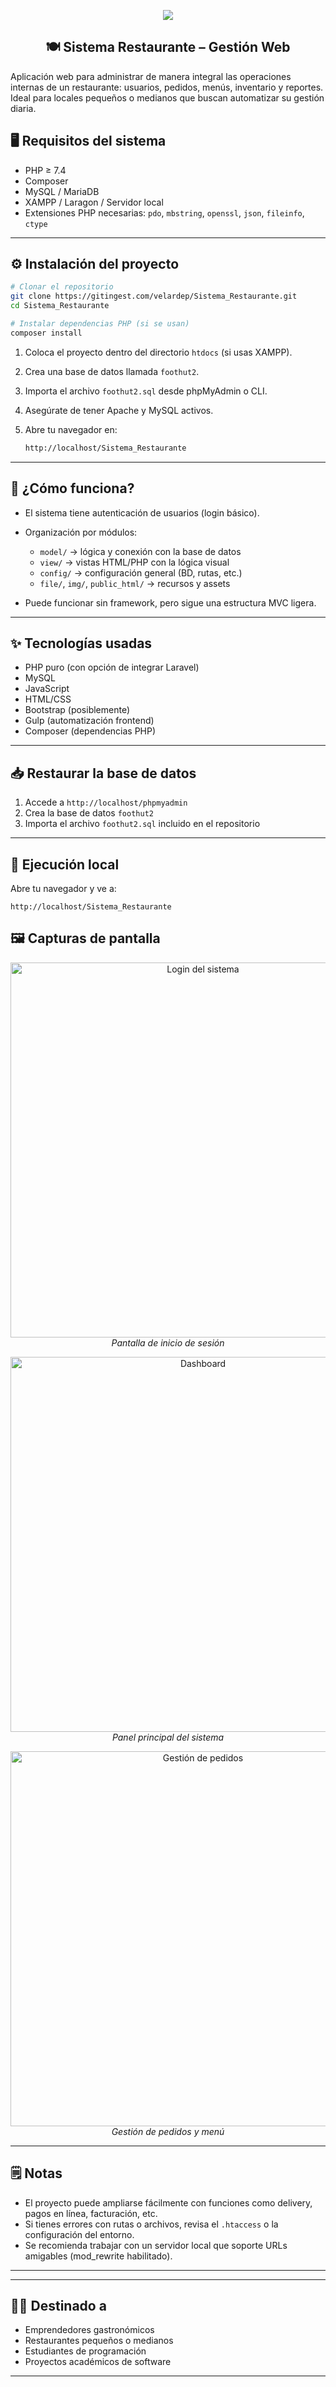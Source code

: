 
<p align="center">
  <a href="https://gitingest.com/velardep/Sistema_Restaurante" target="_blank">
    <img src="../public_html/assets/imgs/logo1.svg" class="brand-img">  </a>
</p>

<h2 align="center">🍽️ Sistema Restaurante – Gestión Web</h2>

Aplicación web para administrar de manera integral las operaciones internas de un restaurante: usuarios, pedidos, menús, inventario y reportes. Ideal para locales pequeños o medianos que buscan automatizar su gestión diaria.


## 🖥️ Requisitos del sistema

- PHP ≥ 7.4  
- Composer  
- MySQL / MariaDB  
- XAMPP / Laragon / Servidor local  
- Extensiones PHP necesarias: `pdo`, `mbstring`, `openssl`, `json`, `fileinfo`, `ctype`

---

## ⚙️ Instalación del proyecto

```bash
# Clonar el repositorio
git clone https://gitingest.com/velardep/Sistema_Restaurante.git
cd Sistema_Restaurante

# Instalar dependencias PHP (si se usan)
composer install
````

1. Coloca el proyecto dentro del directorio `htdocs` (si usas XAMPP).
2. Crea una base de datos llamada `foothut2`.
3. Importa el archivo `foothut2.sql` desde phpMyAdmin o CLI.
4. Asegúrate de tener Apache y MySQL activos.
5. Abre tu navegador en:

   ```bash
   http://localhost/Sistema_Restaurante
   ```

---

## 🧪 ¿Cómo funciona?

* El sistema tiene autenticación de usuarios (login básico).
* Organización por módulos:

  * `model/` → lógica y conexión con la base de datos
  * `view/` → vistas HTML/PHP con la lógica visual
  * `config/` → configuración general (BD, rutas, etc.)
  * `file/`, `img/`, `public_html/` → recursos y assets
* Puede funcionar sin framework, pero sigue una estructura MVC ligera.

---

## ✨ Tecnologías usadas

* PHP puro (con opción de integrar Laravel)
* MySQL
* JavaScript
* HTML/CSS
* Bootstrap (posiblemente)
* Gulp (automatización frontend)
* Composer (dependencias PHP)

---

## 📥 Restaurar la base de datos

1. Accede a `http://localhost/phpmyadmin`
2. Crea la base de datos `foothut2`
3. Importa el archivo `foothut2.sql` incluido en el repositorio

---

## 🚀 Ejecución local

Abre tu navegador y ve a:

```
http://localhost/Sistema_Restaurante
```

## 🖼️ Capturas de pantalla

<p align="center">
  <img src="img/login.png" width="600" alt="Login del sistema"><br>
  <em>Pantalla de inicio de sesión</em>
</p>

<p align="center">
  <img src="img/dashboard.png" width="600" alt="Dashboard"><br>
  <em>Panel principal del sistema</em>
</p>

<p align="center">
  <img src="img/gestion_pedidos.png" width="600" alt="Gestión de pedidos"><br>
  <em>Gestión de pedidos y menú</em>
</p>

---

## 🗒️ Notas

* El proyecto puede ampliarse fácilmente con funciones como delivery, pagos en línea, facturación, etc.
* Si tienes errores con rutas o archivos, revisa el `.htaccess` o la configuración del entorno.
* Se recomienda trabajar con un servidor local que soporte URLs amigables (mod\_rewrite habilitado).

---

---

## 👨‍💻 Destinado a

* Emprendedores gastronómicos
* Restaurantes pequeños o medianos
* Estudiantes de programación
* Proyectos académicos de software

---




